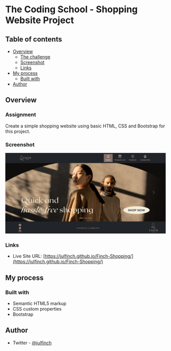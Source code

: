 # The Coding School - Shopping Website Project

## Table of contents

- [Overview](#overview)
  - [The challenge](#the-challenge)
  - [Screenshot](#screenshot)
  - [Links](#links)
- [My process](#my-process)
  - [Built with](#built-with)
- [Author](#author)

## Overview

### Assignment

Create a simple shopping website using basic HTML, CSS and Bootstrap for this project.

### Screenshot

![](./Shopping_Website.png)

### Links

- Live Site URL: [https://julfinch.github.io/Finch-Shopping/](https://julfinch.github.io/Finch-Shopping/)

## My process

### Built with

- Semantic HTML5 markup
- CSS custom properties
- Bootstrap

## Author

- Twitter - [@julfinch](https://www.twitter.com/julfinch)

